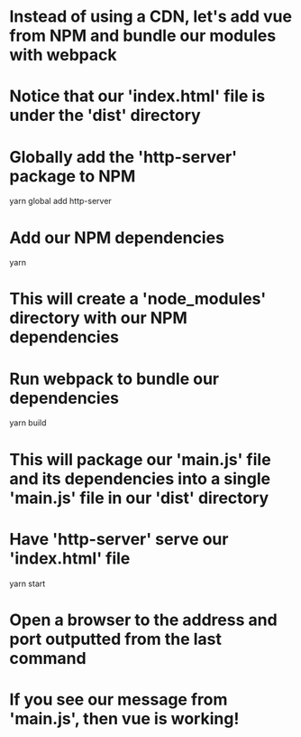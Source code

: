 # Instead of using a CDN, let's add vue from NPM and bundle our modules with webpack

# Notice that our 'index.html' file is under the 'dist' directory

# Globally add the 'http-server' package to NPM
yarn global add http-server

# Add our NPM dependencies
yarn

# This will create a 'node_modules' directory with our NPM dependencies

# Run webpack to bundle our dependencies
yarn build

# This will package our 'main.js' file and its dependencies into a single 'main.js' file in our 'dist' directory

# Have 'http-server' serve our 'index.html' file
yarn start

# Open a browser to the address and port outputted from the last command

# If you see our message from 'main.js', then vue is working!